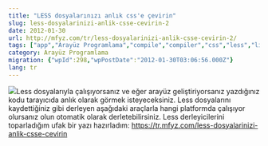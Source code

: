 ```yaml
---
title: "LESS dosyalarınızı anlık css'e çevirin"
slug: less-dosyalarinizi-anlik-csse-cevirin-2
date: 2012-01-30
url: http://mfyz.com/tr/less-dosyalarinizi-anlik-csse-cevirin-2/
tags: ["app","Arayüz Programlama","compile","compiler","css","less","linux","macosx","on-the-fly","windows"]
category: Arayüz Programlama
migration: {"wpId":298,"wpPostDate":"2012-01-30T03:06:56.000Z"}
lang: tr
---
```


![](/images/archive/tr/2012/01/logo-1.png)Less dosyalarıyla çalışıyorsanız ve eğer arayüz geliştiriyorsanız yazdığınız kodu tarayıcıda anlık olarak görmek isteyeceksiniz. Less dosyalarını kaydettiğiniz gibi derleyen aşağıdaki araçlarla hangi platformda çalışıyor olursanız olun otomatik olarak derletebilirsiniz. Less derleyicilerini toparladığım ufak bir yazı hazırladım: https://tr.mfyz.com/less-dosyalarinizi-anlik-csse-cevirin